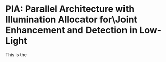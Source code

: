 # PIA: Parallel Architecture with Illumination Allocator for\\Joint Enhancement and Detection in Low-Light

This is the 
